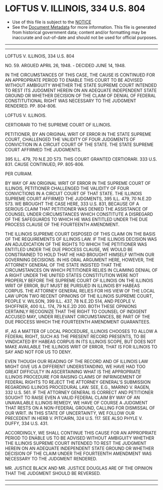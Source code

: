 ---
---

# LOFTUS V. ILLINOIS, 334 U.S. 804

* Use of this file is subject to the [NOTICE](https://github.com/publicdocs/notice/blob/master/NOTICE)
* See the [Document Metadata](../../../) for more information.
  This file is generated from historical government data; content and/or formatting may be inaccurate and out-of-date and should not be used for official purposes.

----------
----------

LOFTUS V. ILLINOIS, 334 U.S. 804

NO. 59.  ARGUED APRIL 26, 1948.  - DECIDED JUNE 14, 1948.

IN THE CIRCUMSTANCES OF THIS CASE, THE CAUSE IS CONTINUED FOR AN APPROPRIATE PERIOD TO ENABLE THIS COURT TO BE ADVISED WITHOUT AMBIGUITY WHETHER THE STATE SUPREME COURT INTENDED TO REST ITS JUDGMENT HEREIN ON AN ADEQUATE INDEPENDENT STATE GROUND OR WHETHER DECISION OF THE CLAIM OF DENIAL OF FEDERAL CONSTITUTIONAL RIGHT WAS NECESSARY TO THE JUDGMENT RENDERED.  PP. 804-806.

LOFTUS V. ILLINOIS.

CERTIORARI TO THE SUPREME COURT OF ILLINOIS.

PETITIONER, BY AN ORIGINAL WRIT OF ERROR IN THE STATE SUPREME COURT, CHALLENGED THE VALIDITY OF FOUR JUDGMENTS OF CONVICTION IN A CIRCUIT COURT OF THE STATE.  THE STATE SUPREME COURT AFFIRMED THE JUDGMENTS.

395 ILL. 479, 70 N.E.2D 573.  THIS COURT GRANTED CERTIORARI.  333 U.S. 831.  CAUSE CONTINUED, PP. 805-806.

PER CURIAM.

BY WAY OF AN ORIGINAL WRIT OF ERROR IN THE SUPREME COURT OF ILLINOIS, PETITIONER CHALLENGED THE VALIDITY OF FOUR CONVICTIONS IN A CIRCUIT COURT OF THAT STATE.  THE ILLINOIS SUPREME COURT AFFIRMED THE JUDGMENTS, 395 ILL. 479, 70 N.E.2D 573.  WE BROUGHT THE CASE HERE, 333 U.S. 831, BECAUSE OF A SERIOUS CLAIM THAT PETITIONER WAS DENIED THE ASSISTANCE OF COUNSEL UNDER CIRCUMSTANCES WHICH CONSTITUTE A DISREGARD OF THE SAFEGUARDS TO WHICH HE WAS ENTITLED UNDER THE DUE PROCESS CLAUSE OF THE FOURTEENTH AMENDMENT.

THE ILLINOIS SUPREME COURT DISPOSED OF THIS CLAIM ON THE BASIS OF THE REQUIREMENTS OF ILLINOIS LAW.  IF THE ILLINOIS DECISION WAS AN ADJUDICATION OF THE RIGHTS TO WHICH THE PETITIONER WAS ENTITLED UNDER THE DUE PROCESS CLAUSE, WE WOULD BE CONSTRAINED TO HOLD THAT HE HAD BROUGHT HIMSELF WITHIN OUR GOVERNING DECISIONS.  IN HIS ORAL ARGUMENT HERE, HOWEVER, THE ATTORNEY GENERAL OF THE STATE INSISTED THAT THE CIRCUMSTANCES ON WHICH PETITIONER RELIES IN CLAIMING DENIAL OF A RIGHT UNDER THE UNITED STATES CONSTITUTION WERE NOT PROPERLY BEFORE THE SUPREME COURT OF ILLINOIS ON THE ILLINOIS WRIT OF ERROR, BUT MUST BE PURSUED IN ILLINOIS BY HABEAS CORPUS.  THE ATTORNEY GENERAL RELIES FOR HIS VIEW OF THE LOCAL LAW UPON TWO RECENT OPINIONS OF THE ILLINOIS SUPREME COURT, PEOPLE V. WILSON, 399 ILL. 437, 78 N.E.2D 514, AND PEOPLE V. SHOFFNER, 400 ILL. 174, 79 N.E.2D 200.  BOTH THESE OPINIONS CERTAINLY RECOGNIZE THAT THE RIGHT TO COUNSEL OF INDIGENT ACCUSED MAY, UNDER RELEVANT CIRCUMSTANCES, BE PART OF THE DUE PROCESS WHICH THE FOURTEENTH AMENDMENT GUARANTEES.

IF, AS A MATTER OF LOCAL PROCEDURE, ILLINOIS CHOOSES TO ALLOW A FEDERAL RIGHT, SUCH AS THE PRESENT RECORD PRESENTS, TO BE VINDICATED BY HABEAS CORPUS IN ITS ILLINOIS SCOPE, BUT DOES NOT MAKE AVAILABLE THE ILLINOIS WRIT OF ERROR, THAT IS FOR ILLINOIS TO SAY AND NOT FOR US TO DENY.

EVEN THOUGH OUR READING OF THE RECORD AND OF ILLINOIS LAW MIGHT GIVE US A DIFFERENT UNDERSTANDING, WE HAVE HAD TOO GREAT DIFFICULTY IN ASCERTAINING WHAT IS THE APPROPRIATE ILLINOIS PROCEDURE FOR RAISING CLAIMS OF INFRINGEMENT OF FEDERAL RIGHTS TO REJECT THE ATTORNEY GENERAL'S SUBMISSION REGARDING ILLINOIS PROCEDURAL LAW.  SEE, E.G., MARINO V. RAGEN, 332 U.S. 561.  IF THE ATTORNEY GENERAL IS CORRECT AND PETITIONER SOUGHT TO RAISE EVEN A VALID FEDERAL CLAIM BY WAY OF AN UNAVAILABLE ILLINOIS REMEDY, WE HAVE OF COURSE A JUDGMENT THAT RESTS ON A NON-FEDERAL GROUND, CALLING FOR DISMISSAL OF OUR WRIT.  IN THIS STATE OF UNCERTAINTY, WE FOLLOW OUR PRECEDENT IN HERB V. PITCAIRN, 324 U.S. 117.  SEE ALSO PHYLE V. DUFFY, 334 U.S. 431.

ACCORDINGLY, WE SHALL CONTINUE THIS CAUSE FOR AN APPROPRIATE PERIOD TO ENABLE US TO BE ADVISED WITHOUT AMBIGUITY WHETHER THE ILLINOIS SUPREME COURT INTENDED TO REST THE JUDGMENT HEREIN ON AN ADEQUATE INDEPENDENT STATE GROUND OR WHETHER DECISION OF THE CLAIM UNDER THE FOURTEENTH AMENDMENT WAS NECESSARY TO THE JUDGMENT RENDERED.

MR. JUSTICE BLACK AND MR. JUSTICE DOUGLAS ARE OF THE OPINION THAT THE JUDGMENT SHOULD BE REVERSED.


----------
----------

